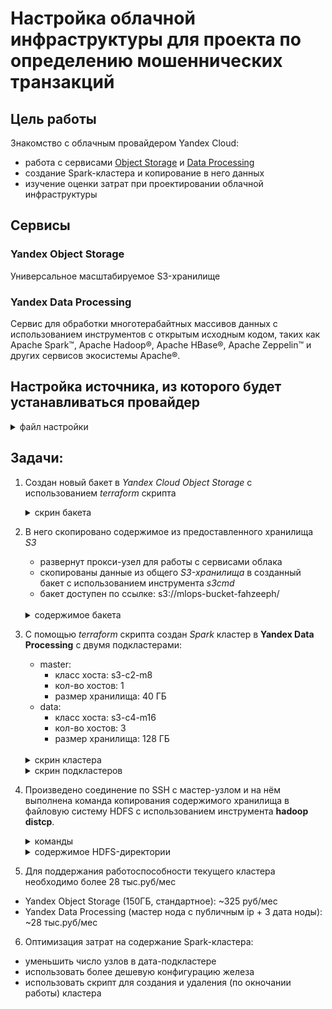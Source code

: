 # Настройка облачной инфраструктуры для проекта по определению мошеннических транзакций


## Цель работы
Знакомство с облачным провайдером Yandex Cloud: 
  * работа с сервисами [Object Storage](#yandex-object-storage) и [Data Processing](#yandex-data-processing)
  * создание Spark-кластера и копирование в него данных 
  * изучение оценки затрат при проектировании облачной инфраструктуры


## Сервисы
### Yandex Object Storage
Универсальное масштабируемое S3-хранилище

### Yandex Data Processing
Сервис для обработки многотерабайтных массивов данных 
с использованием инструментов с открытым исходным кодом, 
таких как Apache Spark™, Apache Hadoop®, Apache HBase®, Apache Zeppelin™ 
и других сервисов экосистемы Apache®.


## Настройка источника, из которого будет устанавливаться провайдер
<details>
  <summary>файл настройки</summary>

  ```
  $ cat ~/.terraformrc 
  provider_installation {
    network_mirror {
      url = "https://terraform-mirror.yandexcloud.net/"
      include = ["registry.terraform.io/*/*"]
    }
    direct {
      exclude = ["registry.terraform.io/*/*"]
    }
  }
  ```
</details>


## Задачи:
1. Создан новый бакет в *Yandex Cloud Object Storage* с использованием *terraform* скрипта
	<details>
	  <summary>скрин бакета</summary>
	  
	  ![](./img/bucket.png)
	</details>

2. В него скопировано содержимое из предоставленного хранилища *S3*
	* развернут прокси-узел для работы с сервисами облака
	* скопированы данные из общего *S3-хранилища* в созданный бакет с использованием инструмента *s3cmd*
	* бакет доступен по ссылке: s3://mlops-bucket-fahzeeph/

	<br />
	<details>
	  <summary>содержимое бакета</summary>

	  ```
	  $ s3cmd ls s3://mlops-bucket-fahzeeph/
	  2025-05-20 07:51 2807409271   s3://mlops-bucket-fahzeeph/2019-08-22.txt
	  2025-05-20 07:52 2854479008   s3://mlops-bucket-fahzeeph/2019-09-21.txt
	  2025-05-20 07:53 2895460543   s3://mlops-bucket-fahzeeph/2019-10-21.txt
	  2025-05-20 07:54 2939120942   s3://mlops-bucket-fahzeeph/2019-11-20.txt
	  2025-05-20 07:56 2995462277   s3://mlops-bucket-fahzeeph/2019-12-20.txt
	  2025-05-20 07:57 2994906767   s3://mlops-bucket-fahzeeph/2020-01-19.txt
	  2025-05-20 07:58 2995431240   s3://mlops-bucket-fahzeeph/2020-02-18.txt
	  2025-05-20 07:59 2995176166   s3://mlops-bucket-fahzeeph/2020-03-19.txt
	  2025-05-20 08:00 2996034632   s3://mlops-bucket-fahzeeph/2020-04-18.txt
	  2025-05-20 08:02 2995666965   s3://mlops-bucket-fahzeeph/2020-05-18.txt
	  2025-05-20 08:03 2994699401   s3://mlops-bucket-fahzeeph/2020-06-17.txt
	  2025-05-20 08:05 2995810010   s3://mlops-bucket-fahzeeph/2020-07-17.txt
	  2025-05-20 08:06 2995995152   s3://mlops-bucket-fahzeeph/2020-08-16.txt
	  2025-05-20 08:08 2995778382   s3://mlops-bucket-fahzeeph/2020-09-15.txt
	  2025-05-20 08:09 2995868596   s3://mlops-bucket-fahzeeph/2020-10-15.txt
	  2025-05-20 08:11 2995467533   s3://mlops-bucket-fahzeeph/2020-11-14.txt
	  2025-05-20 08:12 2994761624   s3://mlops-bucket-fahzeeph/2020-12-14.txt
	  2025-05-20 08:13 2995390576   s3://mlops-bucket-fahzeeph/2021-01-13.txt
	  2025-05-20 08:15 2995780517   s3://mlops-bucket-fahzeeph/2021-02-12.txt
	  2025-05-20 08:16 2995191659   s3://mlops-bucket-fahzeeph/2021-03-14.txt
	  2025-05-20 08:17 2995446495   s3://mlops-bucket-fahzeeph/2021-04-13.txt
	  2025-05-20 08:19 3029170975   s3://mlops-bucket-fahzeeph/2021-05-13.txt
	  2025-05-20 08:20 3042691991   s3://mlops-bucket-fahzeeph/2021-06-12.txt
	  2025-05-20 08:21 3041980335   s3://mlops-bucket-fahzeeph/2021-07-12.txt
	  2025-05-20 08:22 3042662187   s3://mlops-bucket-fahzeeph/2021-08-11.txt
	  2025-05-20 08:24 3042455173   s3://mlops-bucket-fahzeeph/2021-09-10.txt
	  2025-05-20 08:25 3042424238   s3://mlops-bucket-fahzeeph/2021-10-10.txt
	  2025-05-20 08:26 3042358698   s3://mlops-bucket-fahzeeph/2021-11-09.txt
	  2025-05-20 08:27 3042923985   s3://mlops-bucket-fahzeeph/2021-12-09.txt
	  2025-05-20 08:28 3042868087   s3://mlops-bucket-fahzeeph/2022-01-08.txt
	  2025-05-20 08:29 3043148790   s3://mlops-bucket-fahzeeph/2022-02-07.txt
	  2025-05-20 08:31 3042312191   s3://mlops-bucket-fahzeeph/2022-03-09.txt
	  2025-05-20 08:32 3041973966   s3://mlops-bucket-fahzeeph/2022-04-08.txt
	  2025-05-20 08:33 3073760161   s3://mlops-bucket-fahzeeph/2022-05-08.txt
	  2025-05-20 08:34 3089378246   s3://mlops-bucket-fahzeeph/2022-06-07.txt
	  2025-05-20 08:36 3089589719   s3://mlops-bucket-fahzeeph/2022-07-07.txt
	  2025-05-20 08:37 3090000257   s3://mlops-bucket-fahzeeph/2022-08-06.txt
	  2025-05-20 08:38 3089390874   s3://mlops-bucket-fahzeeph/2022-09-05.txt
	  2025-05-20 08:40 3109468067   s3://mlops-bucket-fahzeeph/2022-10-05.txt
	  2025-05-20 08:41 3136657969   s3://mlops-bucket-fahzeeph/2022-11-04.txt
	  ```
	</details>


3. С помощью *terraform* скрипта создан *Spark* кластер в **Yandex Data Processing** с двумя подкластерами:
	* master: 
		* класс хоста: s3-c2-m8
		* кол-во хостов: 1
		* размер хранилища: 40 ГБ
	* data: 
		* класс хоста: s3-c4-m16
		* кол-во хостов: 3 
		* размер хранилища: 128 ГБ

	<br />
	<details>
	  <summary>скрин кластера</summary>

	  ![](./img/dataproc_cluster.png)
	</details>

	<details>
	  <summary>скрин подкластеров</summary>

	  ![](./img/dataproc_subclusters.png)
	</details>


4. Произведено соединение по SSH с мастер-узлом и на нём выполнена команда копирования содержимого хранилища в 
файловую систему HDFS с использованием инструмента **hadoop distcp**. 

	<details>
	  <summary>команды</summary>

	  ```
	  sudo -u hdfs hdfs dfs -mkdir /dataset
	  sudo -u hdfs hdfs dfs -chown ubuntu /dataset
	  hadoop distcp s3a://mlops-bucket-fahzeeph/ /dataset/
	  ```
	</details>

	<details>
	  <summary>содержимое HDFS-директории</summary>

	  ```
	  $ hdfs dfs -ls /dataset
	  Found 40 items
	  -rw-r--r--   1 ubuntu hadoop 2807409271 2025-05-20 09:37 /dataset/2019-08-22.txt
	  -rw-r--r--   1 ubuntu hadoop 2854479008 2025-05-20 09:43 /dataset/2019-09-21.txt
	  -rw-r--r--   1 ubuntu hadoop 2895460543 2025-05-20 09:40 /dataset/2019-10-21.txt
	  -rw-r--r--   1 ubuntu hadoop 2939120942 2025-05-20 09:36 /dataset/2019-11-20.txt
	  -rw-r--r--   1 ubuntu hadoop 2995462277 2025-05-20 09:29 /dataset/2019-12-20.txt
	  -rw-r--r--   1 ubuntu hadoop 2994906767 2025-05-20 09:24 /dataset/2020-01-19.txt
	  -rw-r--r--   1 ubuntu hadoop 2995431240 2025-05-20 09:30 /dataset/2020-02-18.txt
	  -rw-r--r--   1 ubuntu hadoop 2995176166 2025-05-20 09:28 /dataset/2020-03-19.txt
	  -rw-r--r--   1 ubuntu hadoop 2996034632 2025-05-20 09:27 /dataset/2020-04-18.txt
	  -rw-r--r--   1 ubuntu hadoop 2995666965 2025-05-20 09:38 /dataset/2020-05-18.txt
	  -rw-r--r--   1 ubuntu hadoop 2994699401 2025-05-20 09:45 /dataset/2020-06-17.txt
	  -rw-r--r--   1 ubuntu hadoop 2995810010 2025-05-20 09:40 /dataset/2020-07-17.txt
	  -rw-r--r--   1 ubuntu hadoop 2995995152 2025-05-20 09:35 /dataset/2020-08-16.txt
	  -rw-r--r--   1 ubuntu hadoop 2995778382 2025-05-20 09:32 /dataset/2020-09-15.txt
	  -rw-r--r--   1 ubuntu hadoop 2995868596 2025-05-20 09:34 /dataset/2020-10-15.txt
	  -rw-r--r--   1 ubuntu hadoop 2995467533 2025-05-20 09:31 /dataset/2020-11-14.txt
	  -rw-r--r--   1 ubuntu hadoop 2994761624 2025-05-20 09:34 /dataset/2020-12-14.txt
	  -rw-r--r--   1 ubuntu hadoop 2995390576 2025-05-20 09:43 /dataset/2021-01-13.txt
	  -rw-r--r--   1 ubuntu hadoop 2995780517 2025-05-20 09:31 /dataset/2021-02-12.txt
	  -rw-r--r--   1 ubuntu hadoop 2995191659 2025-05-20 09:41 /dataset/2021-03-14.txt
	  -rw-r--r--   1 ubuntu hadoop 2995446495 2025-05-20 09:44 /dataset/2021-04-13.txt
	  -rw-r--r--   1 ubuntu hadoop 3029170975 2025-05-20 09:46 /dataset/2021-05-13.txt
	  -rw-r--r--   1 ubuntu hadoop 3042691991 2025-05-20 09:46 /dataset/2021-06-12.txt
	  -rw-r--r--   1 ubuntu hadoop 3041980335 2025-05-20 09:42 /dataset/2021-07-12.txt
	  -rw-r--r--   1 ubuntu hadoop 3042662187 2025-05-20 09:33 /dataset/2021-08-11.txt
	  -rw-r--r--   1 ubuntu hadoop 3042455173 2025-05-20 09:36 /dataset/2021-09-10.txt
	  -rw-r--r--   1 ubuntu hadoop 3042424238 2025-05-20 09:49 /dataset/2021-10-10.txt
	  -rw-r--r--   1 ubuntu hadoop 3042358698 2025-05-20 09:37 /dataset/2021-11-09.txt
	  -rw-r--r--   1 ubuntu hadoop 3042923985 2025-05-20 09:39 /dataset/2021-12-09.txt
	  -rw-r--r--   1 ubuntu hadoop 3042868087 2025-05-20 09:48 /dataset/2022-01-08.txt
	  -rw-r--r--   1 ubuntu hadoop 3043148790 2025-05-20 09:44 /dataset/2022-02-07.txt
	  -rw-r--r--   1 ubuntu hadoop 3042312191 2025-05-20 09:25 /dataset/2022-03-09.txt
	  -rw-r--r--   1 ubuntu hadoop 3041973966 2025-05-20 09:39 /dataset/2022-04-08.txt
	  -rw-r--r--   1 ubuntu hadoop 3073760161 2025-05-20 09:32 /dataset/2022-05-08.txt
	  -rw-r--r--   1 ubuntu hadoop 3089378246 2025-05-20 09:29 /dataset/2022-06-07.txt
	  -rw-r--r--   1 ubuntu hadoop 3089589719 2025-05-20 09:26 /dataset/2022-07-07.txt
	  -rw-r--r--   1 ubuntu hadoop 3090000257 2025-05-20 09:47 /dataset/2022-08-06.txt
	  -rw-r--r--   1 ubuntu hadoop 3089390874 2025-05-20 09:27 /dataset/2022-09-05.txt
	  -rw-r--r--   1 ubuntu hadoop 3109468067 2025-05-20 09:24 /dataset/2022-10-05.txt
	  -rw-r--r--   1 ubuntu hadoop 3136657969 2025-05-20 09:47 /dataset/2022-11-04.txt
	  ```
	</details>


5. Для поддержания работоспособности текущего кластера необходимо более 28 тыс.руб/мес

  * Yandex Object Storage (150ГБ, стандартное): ~325 руб/мес
  * Yandex Data Processing (мастер нода с публичным ip + 3 дата ноды): ~28 тыс.руб/мес


6. Оптимизация затрат на содержание Spark-кластера:

  * уменьшить число узлов в дата-подкластере
  * использовать более дешевую конфигурацию железа
  * использовать скрипт для создания и удаления (по окночании работы) кластера

<!--
7. Задача закрыта коммитом. 


8. Кластер Spark удален.

<details>
  <summary>удаление кластера командой</summary>

  ```
  $ yc dataproc cluster delete mlops-dataproc-cluster
  ```
</details>
-->
